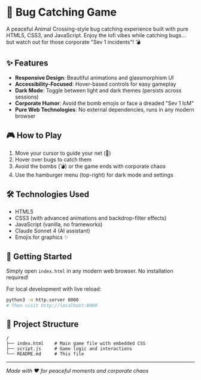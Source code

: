 # 🦋 Bug Catching Game

A peaceful Animal Crossing-style bug catching experience built with pure HTML5, CSS3, and JavaScript. Enjoy the lofi vibes while catching bugs... but watch out for those corporate "Sev 1 incidents"! 💣

## ✨ Features

- **Responsive Design**: Beautiful animations and glassmorphism UI
- **Accessibility-Focused**: Hover-based controls for easy gameplay
- **Dark Mode**: Toggle between light and dark themes (persists across sessions)
- **Corporate Humor**: Avoid the bomb emojis or face a dreaded "Sev 1 IcM"
- **Pure Web Technologies**: No external dependencies, runs in any modern browser

## 🎮 How to Play

1. Move your cursor to guide your net (🥅)
2. Hover over bugs to catch them
3. Avoid the bombs (💣) or the game ends with corporate chaos
4. Use the hamburger menu (top-right) for dark mode and settings

## 🛠 Technologies Used

- HTML5
- CSS3 (with advanced animations and backdrop-filter effects)
- JavaScript (vanilla, no frameworks)
- Claude Sonnet 4 (AI assistant)
- Emojis for graphics ✨

## 🚀 Getting Started

Simply open `index.html` in any modern web browser. No installation required!

For local development with live reload:
```bash
python3 -m http.server 8000
# Then visit http://localhost:8000
```

## 📁 Project Structure

```
/
├── index.html    # Main game file with embedded CSS
├── script.js     # Game logic and interactions
└── README.md     # This file
```

---

*Made with ❤️ for peaceful moments and corporate chaos*
